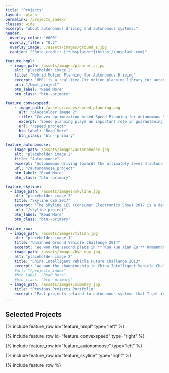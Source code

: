 ```yaml
---
title: "Projects"
layout: splash
permalink: /projects_index/
classes: wide
excerpt: "about autonomous driving and autonomous systems."
header:
  overlay_color: "#000"
  overlay_filter: "0.2"
  overlay_image: ./assets/images/ground_s.jpg
  caption: "Photo credit: [**Unsplash**](https://unsplash.com)"

feature_hmpl:
  - image_path: /assets/images/planner_s.jpg
    alt: "placeholder image 2"
    title: "Hybrid Motion Planning for Autonomous Driving"
    excerpt: 'HMPL is a real-time C++ motion planning library for autonomous driving that is able to handle task constraints, geometry constraints, nonholonomic constraints and dynamics constraints of cars in a human-like and layered fasion.'
    url: "/hmpl_project"
    btn_label: "Read More"
    btn_class: "btn--primary"

feature_convexspeed:
    - image_path: /assets/images/speed_planning.png
      alt: "placeholder image 2"
      title: "Convex-optimization-based Speed Planning for Autonomous Driving"
      excerpt: 'Speed planning plays an important role in guaranteeing the ride comfort and safety in autonomous driving applications. To address this problem, we develop a **complete**, **flexible**, **safe**, and **globally-optimal** convex-optimization-based method to solve speed planning problems over a fixed path for autonomous driving in both static and dynamic environments.'
      url: "/speed_project"
      btn_label: "Read More"
      btn_class: "btn--primary"

feature_autonomoose:
  - image_path: /assets/images/autonomoose.jpg
    alt: "placeholder image 2"
    title: "Autonomoose"
    excerpt: 'Autonomous driving towards the ultimately level 4 autonomy with the **Autonomoose** platform in all-weather conditions that are specific to Canada in University of Waterloo. This project has attracted several industrial partners such as RENESAS, DENSO and QNX.'
    url: "/autonomoose_project"
    btn_label: "Read More"
    btn_class: "btn--primary"

feature_skyline:
  - image_path: /assets/images/skyline.jpg
    alt: "placeholder image 2"
    title: "Skyline CES 2017"
    excerpt: 'The Skyline CES (Consumer Electronics Show) 2017 is a demo project to show the functional safety of autonomous driving systems with collaboration of RENESAS, [Autonomoose team in UW](https://www.autonomoose.net/team), QNX, POLYSYNC, AutonomouStuff, and eTRANS.'
    url: "/skyline_project"
    btn_label: "Read More"
    btn_class: "btn--primary"

feature_row:
  - image_path: /assets/images/titian.jpg
    alt: "placeholder image 1"
    title: "Unmanned Ground Vehicle Challenge 2014"
    excerpt: "We won the second place in **'Kua Yue Xian Zu'** Unmannded Ground Vehicle Challenge 2014."
  - image_path: /assets/images/byd_ray.jpg
    alt: "placeholder image 2"
    title: "China Intelligent Vehicle Future Challenge 2013"
    excerpt: "We won the championship in China Intelligent Vehicle Challenge 2013."
    #url: "/projects_index"
    #btn_label: "Read More"
    #btn_class: "btn--primary"
  - image_path: /assets/images/summary.jpg
    title: "Previous Projects Portfolio"
    excerpt: "Past projects related to autonomous systems that I get involved in. Please find the brief introductions [on my old website](https://sites.google.com/site/yuzhangmiracle/conferences)."
---
```


## Selected Projects

{% include feature_row id="feature_hmpl" type="left" %}

{% include feature_row id="feature_convexspeed" type="right" %}


{% include feature_row id="feature_autonomoose" type="left" %}

{% include feature_row id="feature_skyline" type="right" %}

{% include feature_row %}
